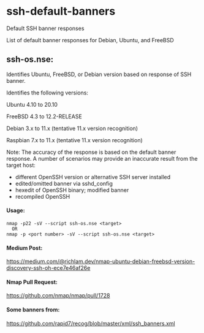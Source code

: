 # ssh-default-banners
Default SSH banner responses

List of default banner responses for Debian, Ubuntu, and FreeBSD

## ssh-os.nse:

Identifies Ubuntu, FreeBSD, or Debian version based on response of SSH banner.  

Identifies the following versions:

Ubuntu 4.10 to 20.10

FreeBSD 4.3 to 12.2-RELEASE

Debian 3.x to 11.x (tentative 11.x version recognition)

Raspbian 7.x to 11.x (tentative 11.x version recognition)


Note: The accuracy of the response is based on the default banner response.
A number of scenarios may provide an inaccurate result from the target host:

* different OpenSSH version or alternative SSH server installed
* edited/omitted banner via sshd_config
* hexedit of OpenSSH binary; modified banner
* recompiled OpenSSH

#### Usage:
```
nmap -p22 -sV --script ssh-os.nse <target>
  OR
nmap -p <port number> -sV --script ssh-os.nse <target>
```

#### Medium Post:

https://medium.com/@richlam.dev/nmap-ubuntu-debian-freebsd-version-discovery-ssh-oh-ece7e46af26e

#### Nmap Pull Request:

https://github.com/nmap/nmap/pull/1728

#### Some banners from:

https://github.com/rapid7/recog/blob/master/xml/ssh_banners.xml
